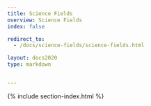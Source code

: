 ```yaml
---
title: Science Fields
overview: Science Fields
index: false

redirect_to:
  - /docs/science-fields/science-fields.html

layout: docs2020
type: markdown


---
```


{% include section-index.html %}